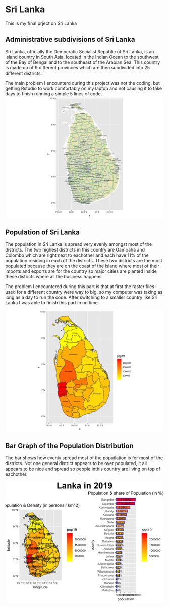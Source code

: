 # Sri Lanka 

This is my final prject on Sri Lanka

## Administrative subdivisions of Sri Lanka 

Sri Lanka, officially the Democratic Socialist Republic of Sri Lanka, is an island country in South Asia, located in the Indian Ocean to the southwest of the Bay of Bengal and to the southeast of the Arabian Sea. This country is made up of 9 different provinces which are then subdivided into 25 different districts. 

The main problem I encounterd during this project was not the coding, but getting Rstudio to work comfortably on my laptop and not causing it to take days to finish running a simple 5 lines of code. 
![Sri Lanka Subdivisions](https://github.com/Bfmack18/Workshop-/blob/master/sri_lanka.png)

## Population of Sri Lanka 

The population in Sri Lanka is spread very evenly amongst most of the districts. The two highest districts in this country are Gampaha and Colombo which are right next to eachother and each have 11% of the population residing in each of the districts. These two districts are the most populated because they are on the coast of the island where most of their imports and exports are for the country so major cities are planted inside these districts where all the business happens. 

The problem I encountered during this part is that at first the raster files I used for a different country were way to big. so my computer was taking as long as a day to run the code. After switching to a smaller country like Sri Lanka I was able to finish this part in no time. 

![Sri Lanka Population Distribution](https://github.com/Bfmack18/Workshop-/blob/master/lkacnty_pop19.png)

## Bar Graph of the Population Distribution

The bar shows how evenly spread most of the poputlation is for most of the districts. Not one general district appears to be over populated, it all appears to be nice and spread so people inthis country are living on top of eachother. 

![Map and Bar Graph of the population in the Sri Lanka](https://github.com/Bfmack18/Workshop-/blob/master/Part%203.png)

